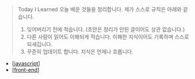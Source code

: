 > Today I Learned
> 오늘 배운 것들을 정리합니다.
> 제가 스스로 규칙은 아래와 같습니다.
>
> 1. 잊어버리기 전에 적습니다. (초안은 정리가 안된 글이어도 상관 없습니다.)
> 2. 다른 사람이 읽어도 이해되게 적습니다. 이해한 지식이어도 기록하며 스스로 되새깁니다.
> 3. 꾸준히 업데이트 합니다. 지식은 언제나 흐릅니다.

- [[javascript]]
- [[front-end]]

[//begin]: # "Autogenerated link references for markdown compatibility"
[javascript]: docs/javascript/javascript "Javascript"
[front-end]: docs/front-end/front-end "front end"
[//end]: # "Autogenerated link references"